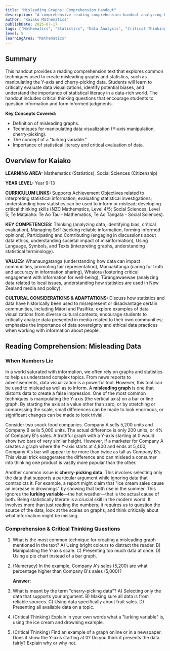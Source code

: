 ```yaml
---
title: "Misleading Graphs: Comprehension Handout"
description: "A comprehensive reading comprehension handout analyzing how data visualizations can be manipulated to mislead, designed for critical statistical literacy."
author: "Kaiako Mathematics"
publishDate: 2025-07-17
tags: ["Mathematics", "Statistics", "Data Analysis", "Critical Thinking", "Comprehension Handout", "Aotearoa New Zealand Curriculum"]
level: 9
learningArea: "Mathematics"
---
```


## Summary

This handout provides a reading comprehension text that explores common techniques used to create misleading graphs and statistics, such as manipulating the Y-axis and cherry-picking data. Students will learn to critically evaluate data visualizations, identify potential biases, and understand the importance of statistical literacy in a data-rich world. The handout includes critical thinking questions that encourage students to question information and form informed judgments.

**Key Concepts Covered:**
*   Definition of misleading graphs.
*   Techniques for manipulating data visualization (Y-axis manipulation, cherry-picking).
*   The concept of a "lurking variable."
*   Importance of statistical literacy and critical evaluation of data.

## Overview for Kaiako

**LEARNING AREA:** Mathematics (Statistics), Social Sciences (Citizenship)

**YEAR LEVEL:** Year 9-13

**CURRICULUM LINKS:** Supports Achievement Objectives related to interpreting statistical information; evaluating statistical investigations; understanding how statistics can be used to inform or mislead; developing critical thinking skills (NZC Mathematics, Level 4/5; Social Sciences, Level 5; Te Mataiaho: Te Ao Tau - Mathematics, Te Ao Tangata - Social Sciences).

**KEY COMPETENCIES:** Thinking (analyzing data, identifying bias, critical evaluation), Managing Self (seeking reliable information, forming informed opinions), Participating and Contributing (engaging in discussions about data ethics, understanding societal impact of misinformation), Using Language, Symbols, and Texts (interpreting graphs, understanding statistical terminology).

**VALUES:** Whanaungatanga (understanding how data can impact communities, promoting fair representation), Manaakitanga (caring for truth and accuracy in information sharing), Whaiora (fostering critical engagement with information for well-being), Tūrangawaewae (analyzing data related to local issues, understanding how statistics are used in New Zealand media and policy).

**CULTURAL CONSIDERATIONS & ADAPTATIONS:** Discuss how statistics and data have historically been used to misrepresent or disadvantage certain communities, including Māori and Pasifika; explore examples of data visualizations from diverse cultural contexts; encourage students to critically analyze data presented in media related to their own communities; emphasize the importance of data sovereignty and ethical data practices when working with information about people.

## Reading Comprehension: Misleading Data

### When Numbers Lie

In a world saturated with information, we often rely on graphs and statistics to help us understand complex topics. From news reports to advertisements, data visualization is a powerful tool. However, this tool can be used to mislead as well as to inform. A **misleading graph** is one that distorts data to create a false impression. One of the most common techniques is manipulating the Y-axis (the vertical axis) on a bar or line graph. By starting the axis at a value other than zero, or by stretching or compressing the scale, small differences can be made to look enormous, or significant changes can be made to look trivial.

Consider two snack food companies. Company A sells 5,200 units and Company B sells 5,000 units. The actual difference is only 200 units, or 4% of Company B's sales. A truthful graph with a Y-axis starting at 0 would show two bars of very similar height. However, if a marketer for Company A creates a graph where the Y-axis starts at 4,800 and ends at 5,400, Company A's bar will appear to be more than twice as tall as Company B's. This visual trick exaggerates the difference and can mislead a consumer into thinking one product is vastly more popular than the other.

Another common issue is **cherry-picking data**. This involves selecting only the data that supports a particular argument while ignoring data that contradicts it. For example, a report might claim that "ice cream sales cause an increase in drownings" by showing that both rise in the summer. This ignores the **lurking variable**—the hot weather—that is the actual cause of both. Being statistically literate is a crucial skill in the modern world. It involves more than just reading the numbers; it requires us to question the source of the data, look at the scales on graphs, and think critically about what information might be missing.

### Comprehension & Critical Thinking Questions

1.  What is the most common technique for creating a misleading graph mentioned in the text?
    A) Using bright colours to distract the reader.
    B) Manipulating the Y-axis scale.
    C) Presenting too much data at once.
    D) Using a pie chart instead of a bar graph.

2.  (Numeracy) In the example, Company A's sales (5,200) are what percentage higher than Company B's sales (5,000)?

    **Answer:**

3.  What is meant by the term "cherry-picking data"?
    A) Selecting only the data that supports your argument.
    B) Making sure all data is from reliable sources.
    C) Using data specifically about fruit sales.
    D) Presenting all available data on a topic.

4.  (Critical Thinking) Explain in your own words what a "lurking variable" is, using the ice cream and drowning example.

5.  (Critical Thinking) Find an example of a graph online or in a newspaper. Does it show the Y-axis starting at 0? Do you think it presents the data fairly? Explain why or why not.